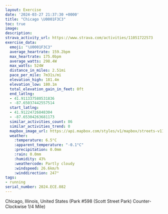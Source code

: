 ```yaml
---
layout: Exercise
date: '2024-03-27 21:37:30 +0000'
title: "Chicago \U0001F3C3"
toc: true
image:
description:
strava_activity_url: https://www.strava.com/activities/11051722573
exercise_data:
  emoji: "\U0001F3C3"
  average_heartrate: 159.2bpm
  max_heartrate: 175.0bpm
  average_watts: 298.4W
  max_watts: 524W
  distance_in_miles: 2.51mi
  pace_per_mile: 7m31s/mi
  elevation_high: 181.4m
  elevation_low: 180.1m
  total_elevation_gain_in_feet: 0ft
  end_latlng:
  - 41.911337580531836
  - -87.65037442557514
  start_latlng:
  - 41.91224726848304
  - -87.65304263681173
  similar_activities_count: 86
  similar_activities_trend: 0
  mapbox_image_url: https://api.mapbox.com/styles/v1/mapbox/streets-v11/static/path-5+787af2-1.0(g%7Bx~Fdl~uO%3FaAEu%40dBwCjBcCQYCWKwSBeBDu%40Im%40%40_AEwA%3FuAFKJEv%40B%5CAT%40HDDN%40vEB%60%40DVJPJFPF%7CAKTMP%5BBQ%3F%7BAEqAK%5DOQKG%5BEqAHOHMRG%60%40B%60AA%7C%40Bl%40BNJTHJXHrAIPEHERYBQ%3Fw%40GaCEOKSQMSEY%3F%7B%40HQFMPGTAP%3Ft%40Fz%40%3F%60ABNDJNLVJVEl%40%3FREVOPWBYImDGUMQQKYE%7B%40DYDSTMZB~%40Ar%40%40z%40%40NHTRTPHdAAXENKNOFMBOCkDCWKSOOSGc%40Ay%40HKBOLGJGTANDv%40BtB%40NFLPPPDp%40%40j%40ENIRUFMB%5BGyCCYKSOOYK%5B%3Fq%40FSDIFWf%40AXJlDDLNNTLJ%40tAKVKPYB%5BE%7DCEYKSOOSGkBAc%40GMKCAWDuABGFAPFhB%3FpCFp%40CxFD%7CDElCCHUT%40jA),pin-s-s+e5b22e(-87.65139,41.91172),pin-s-f+89ae00(-87.64867000000005,41.91097000000002)/auto/800x800?access_token=pk.eyJ1Ijoiam9zaGJlY2ttYW4iLCJhIjoiY205eWR2aDd1MWZ6djJrbXc4a3M0bWZleiJ9.XiG9OWkNcZk2QzjJbxLB4A
  weather:
    :temperature: 6.5°C
    :apparent_temperature: "-0.1°C"
    :precipitation: 0.0mm
    :rain: 0.0mm
    :humidity: 43%
    :weathercode: Partly cloudy
    :windspeed: 26.6km/h
    :winddirection: 247°
tags:
- running
serial_number: 2024.ECE.082
---
```

Chicago, Illinois, United States (Park #598 (Scott Street Park) Counter-Clockwise 1/4 Mile)
